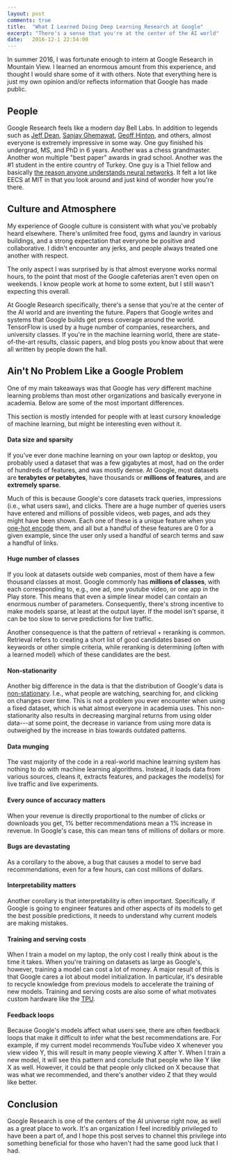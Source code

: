 ```yaml
---
layout: post
comments: true
title:  "What I Learned Doing Deep Learning Research at Google"
excerpt: "There's a sense that you're at the center of the AI world"
date:   2016-12-1 22:54:00
---
```


In summer 2016, I was fortunate enough to intern at Google Research in Mountain View. I learned an enormous amount from this experience, and thought I would share some of it with others. Note that everything here is just my own opinion and/or reflects information that Google has made public.

## People

Google Research feels like a modern day Bell Labs. In addition to legends such as [Jeff Dean](http://www.businessinsider.com/astounding-facts-about-googles-most-badass-engineer-jeff-dean-2012-1), [Sanjay Ghemawat](https://research.google.com/pubs/SanjayGhemawat.html), [Geoff Hinton](https://en.wikipedia.org/wiki/Geoffrey_Hinton), and others, almost everyone is extremely impressive in some way. One guy finished his undergrad, MS, and PhD in 6 years. Another was a chess grandmaster. Another won multiple "best paper" awards in grad school. Another was the #1 student in the entire country of Turkey. One guy is a Thiel fellow and basically [the reason anyone understands neural networks](http://colah.github.io). It felt a lot like EECS at MIT in that you look around and just kind of wonder how you're there.


## Culture and Atmosphere

My experience of Google culture is consistent with what you've probably heard elsewhere. There's unlimited free food, gyms and laundry in various buildings, and a strong expectation that everyone be positive and collaborative. I didn't encounter any jerks, and people always treated one another with respect.

The only aspect I was surprised by is that almost everyone works normal hours, to the point that most of the Google cafeterias aren't even open on weekends. I know people work at home to some extent, but I still wasn't expecting this overall.

At Google Research specifically, there's a sense that you're at the center of the AI world and are inventing the future. Papers that Google writes and systems that Google builds get press coverage around the world. TensorFlow is used by a huge number of companies, researchers, and university classes. If you're in the machine learning world, there are state-of-the-art results, classic papers, and blog posts you know about that were all written by people down the hall.


## Ain't No Problem Like a Google Problem

One of my main takeaways was that Google has *very* different machine learning problems than most other organizations and basically everyone in academia. Below are some of the most important differences.

This section is mostly intended for people with at least cursory knowledge of machine learning, but might be interesting even without it.

#### Data size and sparsity

If you've ever done machine learning on your own laptop or desktop, you probably used a dataset that was a few gigabytes at most, had on the order of hundreds of features, and was mostly dense. At Google, most datasets are **terabytes or petabytes**, have thousands or **millions of features**, and are **extremely sparse**.

Much of this is because Google's core datasets track queries, impressions (i.e., what users saw), and clicks. There are a huge number of queries users have entered and millions of possible videos, web pages, and ads they might have been shown. Each one of these is a unique feature when you [one-hot encode](https://www.quora.com/What-is-one-hot-encoding-and-when-is-it-used-in-data-science) them, and all but a handful of these features are 0 for a given example, since the user only used a handful of search terms and saw a handful of links.

#### Huge number of classes

If you look at datasets outside web companies, most of them have a few thousand classes at most. Google commonly has **millions of classes**, with each corresponding to, e.g., one ad, one youtube video, or one app in the Play store. This means that even a simple linear model can contain an enormous number of parameters. Consequently, there's strong incentive to make models sparse, at least at the output layer. If the model isn't sparse, it can be too slow to serve predictions for live traffic.

Another consequence is that the pattern of retrieval + reranking is common. Retrieval refers to creating a short list of good candidates based on keywords or other simple criteria, while reranking is determining (often with a learned model) which of these candidates are the best.

#### Non-stationarity

Another big difference in the data is that the distribution of Google's data is [non-stationary](https://en.wikipedia.org/wiki/Stationary_process). I.e., what people are watching, searching for, and clicking on changes over time. This is not a problem you ever encounter when using a fixed dataset, which is what almost everyone in academia uses. This non-stationarity also results in decreasing marginal returns from using older data---at some point, the decrease in variance from using more data is outweighed by the increase in bias towards outdated patterns.

#### Data munging

The vast majority of the code in a real-world machine learning system has nothing to do with machine learning algorithms. Instead, it loads data from various sources, cleans it, extracts features, and packages the model(s) for live traffic and live experiments.

#### Every ounce of accuracy matters

When your revenue is directly proportional to the number of clicks or downloads you get, 1% better recommendations mean a 1% increase in revenue. In Google's case, this can mean tens of millions of dollars or more.

#### Bugs are devastating

As a corollary to the above, a bug that causes a model to serve bad recommendations, even for a few hours, can cost millions of dollars.

#### Interpretability matters

Another corollary is that interpretability is often important. Specifically, if Google is going to engineer features and other aspects of its models to get the best possible predictions, it needs to understand why current models are making mistakes.

#### Training and serving costs

When I train a model on my laptop, the only cost I really think about is the time it takes. When you're training on datasets as large as Google's, however, training a model can cost a lot of money. A major result of this is that Google cares a lot about model initialization. In particular, it's desirable to recycle knowledge from previous models to accelerate the training of new models. Training and serving costs are also some of what motivates custom hardware like the [TPU](https://en.wikipedia.org/wiki/Tensor_processing_unit).

#### Feedback loops

Because Google's models affect what users see, there are often feedback loops that make it difficult to infer what the best recommendations are. For example, if my current model recommends YouTube video X whenever you view video Y, this will result in many people viewing X after Y. When I train a new model, it will see this pattern and conclude that people who like Y like X as well. However, it could be that people only clicked on X because that was what we recommended, and there's another video Z that they would like better.

<!-- [DistBelief](https://research.google.com/archive/large_deep_networks_nips2012.html) -->


## Conclusion

Google Research is one of the centers of the AI universe right now, as well as a great place to work. It's an organization I feel incredibly privileged to have been a part of, and I hope this post serves to channel this privilege into something beneficial for those who haven't had the same good luck that I had.
